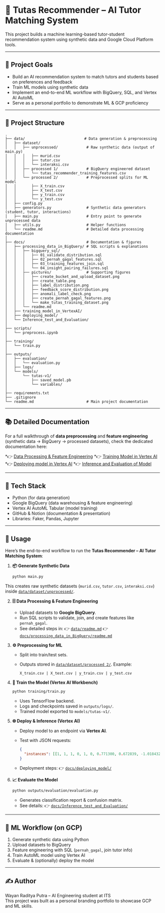 # 🎯 Tutas Recommender – AI Tutor Matching System

This project builds a machine learning-based tutor-student recommendation system using synthetic data and Google Cloud Platform tools.

---

## 🚀 Project Goals
- Build an AI recommendation system to match tutors and students based on preferences and feedback
- Train ML models using synthetic data
- Implement an end-to-end ML workflow with BigQuery, SQL, and Vertex AI AutoML
- Serve as a personal portfolio to demonstrate ML & GCP proficiency

---
## 📂 Project Structure

```plaintext
.
├── data/                           # Data generation & preprocessing
│   ├── dataset/
│   │   ├── unprocessed/             # Raw synthetic data (output of main.py)
│   │   │   ├── murid.csv
│   │   │   ├── tutor.csv
│   │   │   └── interaksi.csv
│   │   ├── processed 1/             # BigQuery engineered dataset
│   │   │   └── tutas_recommender_training_features.csv
│   │   └── processed 2/             # Preprocessed splits for ML model
│   │       ├── X_train.csv
│   │       ├── X_test.csv
│   │       ├── y_train.csv
│   │       └── y_test.csv
│   ├── config.py
│   ├── generators.py                # Synthetic data generators (student, tutor, interactions)
│   ├── main.py                      # Entry point to generate unprocessed data
│   ├── utils.py                     # Helper functions
│   └── readme.md                    # Detailed data processing documentation
│
├── docs/                            # Documentation & figures
│   ├── processing_data_in_BigQuery/ # SQL scripts & explanations
│   │   ├── bigquery_sql/
│   │   │   ├── 01_validate_distribution.sql
│   │   │   ├── 02_pernah_gagal_features.sql
│   │   │   ├── 03_training_features_join.sql
│   │   │   └── 04_insight_pairing_failures.sql
│   │   ├── pictures/                # Supporting figures
│   │   │   ├── create_bucket_and_upload_dataset.png
│   │   │   ├── create_table.png
│   │   │   ├── label_distribution.png
│   │   │   ├── feedback_score_distribution.png
│   │   │   ├── anomali_label_check.png
│   │   │   ├── create_pernah_gagal_features.png
│   │   │   └── make_tutas_training_dataset.png
│   │   └── readme.md
│   ├── training_model_in_VertexAI/
│   ├── deploying_model/
│   └── Inference_test_and_Evaluation/
│
├── scripts/
│   └── preprocess.ipynb
│
├── training/
│   └── train.py
│
├── outputs/
│   ├── evaluation/
│   │   └── evaluation.py
│   ├── logs/
│   └── models/
│       └── tutas-v1/
│           ├── saved_model.pb
│           └── variables/
│
├── requirements.txt
├── .gitignore
└── readme.md                        # Main project documentation

```

---

## 📚 Detailed Documentation

For a full walkthrough of **data preprocessing** and **feature engineering** (synthetic data → BigQuery → processed datasets), check the dedicated documentation here:

*👉 [Data Processing & Feature Engineering](data/readme.md)
*👉 [Training Model in Vertex AI](training/readme.md)
*👉 [Deploying model in Vertex AI](outputs/Readme.md)
*👉 [Inference and Evaluation of Model](outputs//evaluation/readme.md)

---

## 🧱 Tech Stack
- Python (for data generation)
- Google BigQuery (data warehousing & feature engineering)
- Vertex AI AutoML Tabular (model training)
- GitHub & Notion (documentation & presentation)
- Libraries: Faker, Pandas, Jupyter

---
## 🚀 Usage

Here’s the end-to-end workflow to run the **Tutas Recommender – AI Tutor Matching System**:

1. **📦 Generate Synthetic Data**
   ```bash
   python main.py
   ```

This creates raw synthetic datasets (`murid.csv`, `tutor.csv`, `interaksi.csv`) inside [`data/dataset/unprocessed/`](data/dataset/unprocessed/).

2. **🗄️ Data Processing & Feature Engineering**

   * Upload datasets to **Google BigQuery**.
   * Run SQL scripts to validate, join, and create features like `pernah_gagal`.
   * See detailed steps in:
     👉 [`data/readme.md`](data/readme.md)
     👉 [`docs/processing_data_in_BigQuery/readme.md`](docs/processing_data_in_BigQuery/readme.md)

3. **⚙️ Preprocessing for ML**

   * Split into train/test sets.
   * Outputs stored in [`data/dataset/processed 2/`](data/dataset/processed%202/).
     Example:

     ```
     X_train.csv | X_test.csv | y_train.csv | y_test.csv
     ```

4. **🤖 Train the Model (Vertex AI Workbench)**

   ```bash
   python training/train.py
   ```

   * Uses TensorFlow backend.
   * Logs and checkpoints saved in `outputs/logs/`.
   * Trained model exported to `models/tutas-v1/`.

5. **🌐 Deploy & Inference (Vertex AI)**

   * Deploy model to an endpoint via **Vertex AI**.
   * Test with JSON requests:

     ```json
     {
       "instances": [[1, 1, 1, 0, 1, 0, 0.771300, 0.672839, -1.018432, 0]]
     }
     ```
   * Deployment steps: 👉 [`docs/deploying_model/`](docs/deploying_model/)

6. **📈 Evaluate the Model**

   ```bash
   python outputs/evaluation/evaluation.py
   ```

   * Generates classification report & confusion matrix.
   * See details: 👉 [`docs/Inference_test_and_Evaluation/`](docs/Inference_test_and_Evaluation/)



---

## 🔄 ML Workflow (on GCP)
1. Generate synthetic data using Python
2. Upload datasets to BigQuery
3. Feature engineering with SQL (`pernah_gagal`, join tutor info)
4. Train AutoML model using Vertex AI
5. Evaluate & (optionally) deploy the model
---

## ✍️ Author
Wayan Raditya Putra – AI Engineering student at ITS  
This project was built as a personal branding portfolio to showcase GCP and ML skills.
